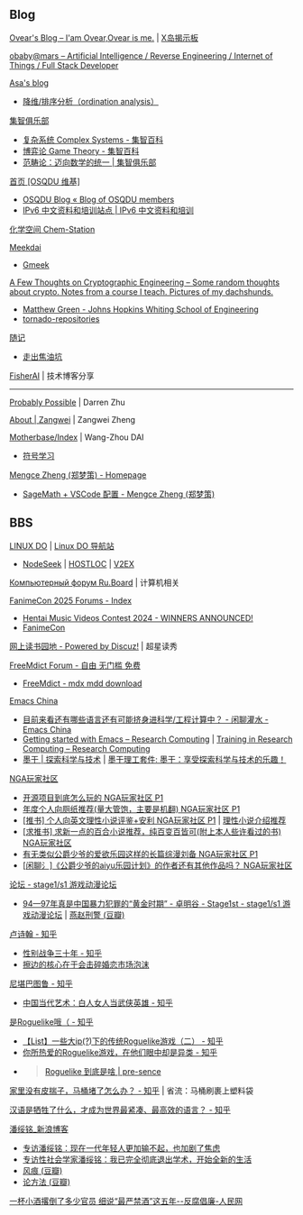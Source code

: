 
## Blog

[Ovear's Blog – I'am Ovear,Ovear is me.](https://ovear.info/) | [X岛揭示板](https://www.nmbxd1.com/Forum)

[obaby@mars – Artificial Intelligence / Reverse Engineering / Internet of Things / Full Stack Developer](https://oba.by/)

[Asa's blog](https://asa-blog.netlify.app/)

- [降维/排序分析（ordination analysis）](https://asa-blog.netlify.app/p/ordination-analysis/)

[集智俱乐部](https://swarma.org/)

- [复杂系统 Complex Systems - 集智百科](https://wiki.swarma.org/index.php/%E5%A4%8D%E6%9D%82%E7%B3%BB%E7%BB%9F_Complex_Systems)
- [博弈论 Game Theory - 集智百科](https://wiki.swarma.org/index.php/%E5%8D%9A%E5%BC%88%E8%AE%BA)
- [范畴论：迈向数学的统一 | 集智俱乐部](https://swarma.org/?p=33134)

[首页 [OSQDU 维基]](https://wiki.osqdu.org/)

- [OSQDU Blog « Blog of OSQDU members](https://blog.osqdu.org/)
- [IPv6 中文资料和培训站点 | IPv6 中文资料和培训](https://www.ipv6-cn.com/)

[化学空间 Chem-Station](https://cn.chem-station.com/)

[Meekdai](https://blog.meekdai.com/)

- [Gmeek](https://meekdai.com/Gmeek.html)

[A Few Thoughts on Cryptographic Engineering – Some random thoughts about crypto. Notes from a course I teach. Pictures of my dachshunds.](https://blog.cryptographyengineering.com/)

- [Matthew Green - Johns Hopkins Whiting School of Engineering](https://engineering.jhu.edu/faculty/matthew-green/)
- [tornado-repositories](https://github.com/tornado-repositories)

[随记](https://dieken.gitlab.io/)

- [走出焦油坑](https://dieken.gitlab.io/posts/out-of-tar-pit/)

[FisherAI](https://fisherdaddy.com/) | 技术博客分享

------

[Probably Possible](https://dzhu.page/) | Darren Zhu

[About | Zangwei](https://zhengzangw.github.io/) | Zangwei Zheng

[Motherbase/Index](https://daiwz.net/index.html) | Wang-Zhou DAI

- [符号学习](https://www.lamda.nju.edu.cn/sym2022/)

[Mengce Zheng (郑梦策) - Homepage](https://mengcezheng.github.io/)

- [SageMath + VSCode 配置 - Mengce Zheng (郑梦策)](https://mengcezheng.github.io/sage-vscode/)

## BBS

[LINUX DO](https://linux.do/) | [Linux DO 导航站](https://nav.linux.do/)

- [NodeSeek](https://www.nodeseek.com/) | [HOSTLOC](https://hostloc.com/forum.php) | [V2EX](https://www.v2ex.com/)

[Компьютерный форум Ru.Board](https://forum.ru-board.com/) | 计算机相关

[FanimeCon 2025 Forums - Index](https://forums.fanime.com/index.php)

- [Hentai Music Videos Contest 2024 - WINNERS ANNOUNCED!](https://forums.fanime.com/index.php/topic,22147.0.html)
- [FanimeCon](https://www.fanime.com/)

[网上读书园地 - Powered by Discuz!](https://www.readfree.net/bbs/) | 超星读秀

[FreeMdict Forum - 自由 无门槛 免费](https://forum.freemdict.com/)

- [FreeMdict - mdx mdd download](https://freemdict.com/)

[Emacs China](https://emacs-china.org/)

- [目前来看还有哪些语言还有可能挤身进科学/工程计算中？ - 闲聊灌水 - Emacs China](https://emacs-china.org/t/topic/28247)
- [Getting started with Emacs – Research Computing](https://mint.westdri.ca/emacs/top_intro) | [Training in Research Computing – Research Computing](https://mint.westdri.ca/)
- [墨干 | 探索科学与技术](https://mogan.app/zh/) | [墨干理工套件: 墨干：享受探索科学与技术的乐趣！](https://gitee.com/XmacsLabs/mogan)

[NGA玩家社区](https://ngabbs.com/)

- [开源项目到底怎么玩的 NGA玩家社区 P1](https://ngabbs.com/read.php?tid=41963007&_fp=4)
- [年度个人向厕纸推荐(量大管饱，主要是机翻) NGA玩家社区 P1](https://ngabbs.com/read.php?tid=42959517)
- [[推书] 个人向英文理性小说评鉴+安利 NGA玩家社区 P1](https://ngabbs.com/read.php?tid=43009653) | [理性小说介绍推荐](https://mp.weixin.qq.com/s/iEx1VI6uo3h2dEsWi2ZAQg)
- [[求推书] 求新一点的百合小说推荐，纯百变百皆可(附上本人些许看过的书) NGA玩家社区](https://ngabbs.com/read.php?tid=41296117&rand=791)
- [有无类似公爵少爷的爱欲乐园这样的长篇综漫刘备 NGA玩家社区 P1](https://bbs.nga.cn/read.php?tid=40011492)
- [[闲聊氵]《公爵少爷的aiyu乐园计划》的作者还有其他作品吗？ NGA玩家社区](https://ngabbs.com/read.php?tid=43122651&_fp=2&rand=839)

[论坛 - stage1/s1 游戏动漫论坛](https://bbs.saraba1st.com/2b/forum.php)

- [94—97年真是中国暴力犯罪的“黄金时期” - 卓明谷 - Stage1st - stage1/s1 游戏动漫论坛](https://bbs.saraba1st.com/2b/thread-2219147-1-1.html) | [燕赵刑警 (豆瓣)](https://movie.douban.com/subject/5360005/)

[卢诗翰 - 知乎](https://www.zhihu.com/people/lu-shi-han-89)

- [性别战争三十年 - 知乎](https://zhuanlan.zhihu.com/p/410055033)
- [擦边的核心在于会击碎婚恋市场泡沫](https://mp.weixin.qq.com/s/-ZdJDOJknRSuxdczOYEdKA)

[尼堪巴图鲁 - 知乎](https://www.zhihu.com/people/ni-kan-ba-tu-lu)

- [中国当代艺术：白人女人当武侠英雄 - 知乎](https://zhuanlan.zhihu.com/p/84069887)

[是Roguelike哦（ - 知乎](https://www.zhihu.com/column/c_1249107992408100864)

- [【List】一些大ip(?)下的传统Roguelike游戏（二） - 知乎](https://zhuanlan.zhihu.com/p/145062954)
- [你所热爱的Roguelike游戏，在他们眼中却是异类 - 知乎](https://zhuanlan.zhihu.com/p/94946530)
- > [Roguelike 到底是啥 | pre-sence](https://pre-sence.com/archives/roguelike-dossier)

[家里没有皮揣子，马桶堵了怎么办？ - 知乎](https://www.zhihu.com/question/348982076) | 省流：马桶刷裹上塑料袋

[汉语是牺牲了什么，才成为世界最紧凑、最高效的语言？ - 知乎](https://www.zhihu.com/question/309064079/answer/15248543015)

[潘绥铭_新浪博客](https://blog.sina.com.cn/u/1305771610)

- [专访潘绥铭：现在一代年轻人更加输不起，也加剧了焦虑](https://mp.weixin.qq.com/s?__biz=MzUxMjYyNTg2MA==&mid=2247600471&idx=1&sn=e966de7f48c711c9b6120631469287a4)
- [专访性社会学家潘绥铭：我已完全彻底退出学术，开始全新的生活](https://mp.weixin.qq.com/s?src=11&timestamp=1736828811&ver=5749&signature=BCsQlHjE3Rj-a1cEPxrZ7dIJOE*Np6*eXIFWohx9U4Z4uPu4ktVoMx0dTlzYRaqJ3RZO23UOLOHaTJWNRRuXkzoQKr5Vvhv3aXhky5O8*L83vOb9EosIG66l1CvSPki8&new=1)
- [风痕 (豆瓣)](https://book.douban.com/subject/36184693/)
- [论方法 (豆瓣)](https://book.douban.com/subject/36094996/)

[一杯小酒撂倒了多少官员 细说“最严禁酒”这五年--反腐倡廉-人民网](http://fanfu.people.com.cn/n1/2018/0807/c64371-30213883.html)

